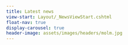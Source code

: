 ```yaml
---
title: Latest news
view-start: Layout/_NewsViewStart.cshtml
float-nav: true
display-carousel: true
header-image: assets/images/headers/molm.jpg
---
```

